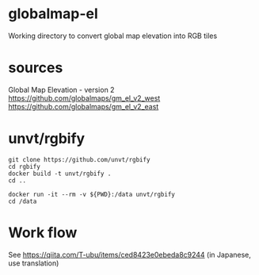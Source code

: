 # globalmap-el
Working directory to convert global map elevation into RGB tiles

# sources
Global Map Elevation - version 2  
https://github.com/globalmaps/gm_el_v2_west  
https://github.com/globalmaps/gm_el_v2_east  

# unvt/rgbify
```
git clone https://github.com/unvt/rgbify
cd rgbify
docker build -t unvt/rgbify .
cd ..

docker run -it --rm -v ${PWD}:/data unvt/rgbify
cd /data
```

# Work flow
See https://qiita.com/T-ubu/items/ced8423e0ebeda8c9244 (in Japanese, use translation)